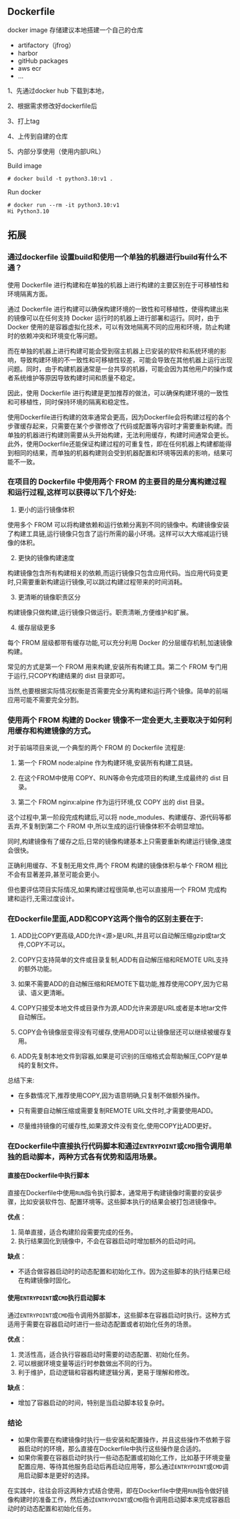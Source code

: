 ## Dockerfile

docker image 存储建议本地搭建一个自己的仓库

* artifactory（jfrog）
* harbor
* gitHub packages
* aws ecr
* ...



1、先通过docker hub 下载到本地，

2、根据需求修改好dockerfile后 

3、打上tag 

4、上传到自建的仓库

5、内部分享使用（使用内部URL）





Build image 

```
# docker build -t python3.10:v1 . 
```

Run docker 

```
# docker run --rm -it python3.10:v1
Hi Python3.10
```



## 拓展

### 通过dockerfile 设置build和使用一个单独的机器进行build有什么不通？

使用 Dockerfile 进行构建和在单独的机器上进行构建的主要区别在于可移植性和环境隔离方面。

通过 Dockerfile 进行构建可以确保构建环境的一致性和可移植性，使得构建出来的镜像可以在任何支持 Docker 运行时的机器上进行部署和运行。同时，由于 Docker 使用的是容器虚拟化技术，可以有效地隔离不同的应用和环境，防止构建时的依赖冲突和环境变化等问题。

而在单独的机器上进行构建可能会受到宿主机器上已安装的软件和系统环境的影响，导致构建环境的不一致性和可移植性较差，可能会导致在其他机器上运行出现问题。同时，由于构建机器通常是一台共享的机器，可能会因为其他用户的操作或者系统维护等原因导致构建时间和质量不稳定。

因此，使用 Dockerfile 进行构建是更加推荐的做法，可以确保构建环境的一致性和可移植性，同时保持环境的隔离和稳定性。

使用Dockerfile进行构建的效率通常会更高，因为Dockerfile会将构建过程的各个步骤缓存起来，只需要在某个步骤修改了代码或配置等内容时才需要重新构建。而单独的机器进行构建则需要从头开始构建，无法利用缓存，构建时间通常会更长。此外，使用Dockerfile还能保证构建过程的可重复性，即在任何机器上构建都能得到相同的结果，而单独的机器构建则会受到机器配置和环境等因素的影响，结果可能不一致。



### 在项目的 Dockerfile 中使用两个 FROM 的主要目的是分离构建过程和运行过程,这样可以获得以下几个好处:

1. 更小的运行镜像体积

使用多个 FROM 可以将构建依赖和运行依赖分离到不同的镜像中。构建镜像安装了构建工具链,运行镜像只包含了运行所需的最小环境。这样可以大大缩减运行镜像的体积。

2. 更快的镜像构建速度

构建镜像包含所有构建相关的依赖,而运行镜像只包含应用代码。当应用代码变更时,只需要重新构建运行镜像,可以跳过构建过程带来的时间消耗。

3. 更清晰的镜像职责区分

构建镜像只做构建,运行镜像只做运行。职责清晰,方便维护和扩展。

4. 缓存层级更多

每个 FROM 层级都带有缓存功能,可以充分利用 Docker 的分层缓存机制,加速镜像构建。

常见的方式是第一个 FROM 用来构建,安装所有构建工具。第二个 FROM 专门用于运行,只COPY构建结果的 dist 目录即可。

当然,也要根据实际情况权衡是否需要完全分离构建和运行两个镜像。简单的前端应用可能不需要完全分割。


### 使用两个 FROM 构建的 Docker 镜像不一定会更大,主要取决于如何利用缓存和构建镜像的方式。

对于前端项目来说,一个典型的两个 FROM 的 Dockerfile 流程是:

1. 第一个 FROM node:alpine 作为构建环境,安装所有构建工具链。

2. 在这个FROM中使用 COPY、RUN等命令完成项目的构建,生成最终的 dist 目录。 

3. 第二个 FROM nginx:alpine 作为运行环境,仅 COPY 出的 dist 目录。

这个过程中,第一阶段完成构建后,可以将 node_modules、构建缓存、源代码等都丢弃,不复制到第二个 FROM 中,所以生成的运行镜像体积不会明显增加。

同时,构建镜像有了缓存之后,日常的镜像构建基本上只需要重新构建运行镜像,速度会很快。

正确利用缓存、不复制无用文件,两个 FROM 构建的镜像体积与单个 FROM 相比不会有显著差异,甚至可能会更小。

但也要评估项目实际情况,如果构建过程很简单,也可以直接用一个 FROM 完成构建和运行,无需过度设计。


### 在Dockerfile里面,ADD和COPY这两个指令的区别主要在于:

1. ADD比COPY更高级,ADD允许<源>是URL,并且可以自动解压缩gzip或tar文件,COPY不可以。

2. COPY只支持简单的文件或目录复制,ADD有自动解压缩和REMOTE URL支持的额外功能。

3. 如果不需要ADD的自动解压缩和REMOTE下载功能,推荐使用COPY,因为它易读、语义更清晰。

4. COPY只接受本地文件或目录作为源,ADD允许来源是URL或者是本地tar文件自动解压。

5. COPY会令镜像层变得没有可缓存,使用ADD可以让镜像层还可以继续被缓存复用。

6. ADD先复制本地文件到容器,如果是可识别的压缩格式会帮助解压,COPY是单纯的复制文件。

总结下来:

- 在多数情况下,推荐使用COPY,因为语意明确,只复制不做额外操作。

- 只有需要自动解压缩或需要复制REMOTE URL文件时,才需要使用ADD。

- 尽量维持镜像的可缓存性,如果源文件没有变化,使用COPY比ADD更好。

### 在Dockerfile中直接执行代码脚本和通过`ENTRYPOINT`或`CMD`指令调用单独的启动脚本，两种方式各有优势和适用场景。

#### 直接在Dockerfile中执行脚本

直接在Dockerfile中使用`RUN`指令执行脚本，通常用于构建镜像时需要的安装步骤，比如安装软件包、配置环境等。这些脚本执行的结果会被打包进镜像中。

**优点**：

1. 简单直接，适合构建阶段需要完成的任务。
2. 执行结果固化到镜像中，不会在容器启动时增加额外的启动时间。

**缺点**：

- 不适合做容器启动时的动态配置和初始化工作。因为这些脚本的执行结果已经在构建镜像时固化。

#### 使用`ENTRYPOINT`或`CMD`执行启动脚本

通过`ENTRYPOINT`或`CMD`指令调用外部脚本，这些脚本在容器启动时执行。这种方式适用于需要在容器启动时进行一些动态配置或者初始化任务的场景。

**优点**：

1. 灵活性高，适合执行容器启动时需要的动态配置、初始化任务。
2. 可以根据环境变量等运行时参数做出不同的行为。
3. 利于维护，启动逻辑和容器构建逻辑分离，更易于理解和修改。

**缺点**：

- 增加了容器启动的时间，特别是当启动脚本较复杂时。

### 结论

- 如果你需要在构建镜像时执行一些安装和配置操作，并且这些操作不依赖于容器启动时的环境，那么直接在Dockerfile中执行这些操作是合适的。
- 如果你需要在容器启动时执行一些动态配置或初始化工作，比如基于环境变量配置应用、等待其他服务启动后再启动应用等，那么通过`ENTRYPOINT`或`CMD`调用启动脚本是更好的选择。

在实践中，往往会将这两种方式结合使用，即在Dockerfile中使用`RUN`指令做好镜像构建时的准备工作，然后通过`ENTRYPOINT`或`CMD`指令调用启动脚本来完成容器启动时的动态配置和初始化任务。
